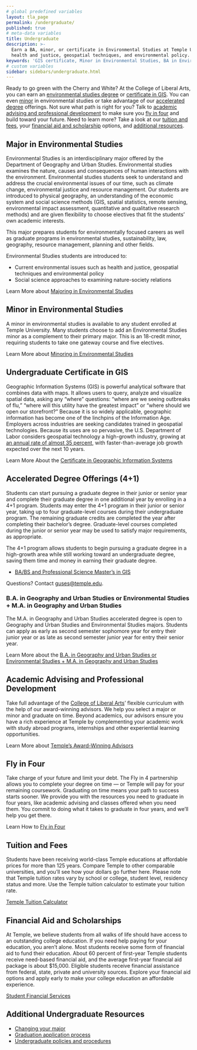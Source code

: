```yaml
---
# global predefined variables
layout: tla_page
permalink: /undergraduate/
published: true
# meta-data variables
title: Undergraduate
description: >-
  Earn a BA, minor, or certificate in Environmental Studies at Temple University. Students are introduced to issues such as
  health and justice, geospatial techniques, and environmental policy. Learn more about our GIS certificate, tuition, and advising.
keywords: 'GIS certificate, Minor in Environmental Studies, BA in Environmental Studies, Environmental Studies Program, tuition, advising'
# custom variables
sidebar: sidebars/undergraduate.html
---
```

Ready to go green with the Cherry and White? At the College of Liberal Arts, you can earn an [environmental studies degree](#major-in-environmental-studies) or [certificate in GIS](#undergraduate-certificate-in-gis). You can even [minor](#minor-in-environmental-studies) in environmental studies or take advantage of our [accelerated degree](#accelerated-degree-offerings-4-1) offerings. Not sure what path is right for you? Talk to [academic advising and professional development](#academic-advising-and-professional-development) to make sure you [fly in four](#fly-in-four) and build toward your future. Need to learn more? Take a look at our [tuition and fees](#tuition-and-fees), your [financial aid and scholarship](#financial-aid-and-scholarships) options, and [additional resources](#additional-undergraduate-resources).

## Major in Environmental Studies
Environmental Studies is an interdisciplinary major offered by the Department of Geography and Urban Studies. Environmental studies examines the nature, causes and consequences of human interactions with the environment. Environmental studies students seek to understand and address the crucial environmental issues of our time, such as climate change, environmental justice and resource management. Our students are introduced to physical geography, an understanding of the economic system and social science methods (GIS, spatial statistics, remote sensing, environmental impact assessment, quantitative and qualitative research methods) and are given flexibility to choose electives that fit the students’ own academic interests.

This major prepares students for environmentally focused careers as well as graduate programs in environmental studies, sustainability, law, geography, resource management, planning and other fields.

Environmental Studies students are introduced to:
- Current environmental issues such as health and justice, geospatial techniques and environmental policy
- Social science approaches to examining nature-society relations

Learn More about [Majoring in Environmental Studies](http://bulletin.temple.edu/undergraduate/liberal-arts/environmental-studies/ba-environmental-studies/)

## Minor in Environmental Studies
A minor in environmental studies is available to any student enrolled at Temple University. Many students choose to add an Environmental Studies minor as a complement to their primary major. This is an 18-credit minor, requiring students to take one gateway course and five electives.

Learn More about [Minoring in Environmental Studies](http://bulletin.temple.edu/undergraduate/liberal-arts/environmental-studies/minor-environmental-studies/)

## Undergraduate Certificate in GIS
Geographic Information Systems (GIS) is powerful analytical software that combines data with maps. It allows users to query, analyze and visualize spatial data, asking any “where” questions: “where are we seeing outbreaks of flu,” “where will this utility have the greatest impact” or “where should we open our storefront?” Because it is so widely applicable, geographic information has become one of the linchpins of the Information Age. Employers across industries are seeking candidates trained in geospatial technologies. Because its uses are so pervasive, the U.S. Department of Labor considers geospatial technology a high-growth industry, growing at [an annual rate of almost 35 percent](https://www.doleta.gov), with faster-than-average job growth expected over the next 10 years.

Learn More About the [Certificate in Geographic Information Systems](http://bulletin.temple.edu/undergraduate/liberal-arts/certificate-programs/certificate-geographic-information-systems/)

## Accelerated Degree Offerings (4+1)
Students can start pursuing a graduate degree in their junior or senior year and complete their graduate degree in one additional year by enrolling in a 4+1 program. Students may enter the 4+1 program in their junior or senior year, taking up to four graduate-level courses during their undergraduate program. The remaining graduate credits are completed the year after completing their bachelor’s degree. Graduate-level courses completed during the junior or senior year may be used to satisfy major requirements, as appropriate.

The 4+1 program allows students to begin pursuing a graduate degree in a high-growth area while still working toward an undergraduate degree, saving them time and money in earning their graduate degree.
- [BA/BS and Professional Science Master’s in GIS](https://liberalarts.temple.edu/professional-science-master-s-geographic-information-systems-psm-gis-41)

Questions? Contact [guses@temple.edu](mailto:guses@temple.edu).

### B.A. in Geography and Urban Studies or Environmental Studies + M.A. in Geography and Urban Studies
The M.A. in Geography and Urban Studies accelerated degree is open to Geography and Urban Studies and Environmental Studies majors. Students can apply as early as second semester sophomore year for entry their junior year or as late as second semester junior year for entry their senior year. 

Learn More about the [B.A. in Geography and Urban Studies or Environmental Studies + M.A. in Geography and Urban Studies](https://liberalarts.temple.edu/ba-geography-and-urban-studies-environmental-studies-ma-geography-and-urban-studies-4-1)

## Academic Advising and Professional Development
Take full advantage of the [College of Liberal Arts](https://liberalarts.temple.edu/)’ flexible curriculum with the help of our award-winning advisors. We help you select a major or minor and graduate on time. Beyond academics, our advisors ensure you have a rich experience at Temple by complementing your academic work with study abroad programs, internships and other experiential learning opportunities.

Learn More about [Temple’s Award-Winning Advisors](https://liberalarts.temple.edu/advising)

## Fly in Four
Take charge of your future and limit your debt. The Fly in 4 partnership allows you to complete your degree on time — or Temple will pay for your remaining coursework. Graduating on time means your path to success starts sooner. We provide you with the resources you need to graduate in four years, like academic advising and classes offered when you need them. You commit to doing what it takes to graduate in four years, and we’ll help you get there.

Learn How to [Fly in Four](http://fly.temple.edu/)

## Tuition and Fees
Students have been receiving world-class Temple educations at affordable prices for more than 125 years. Compare Temple to other comparable universities, and you’ll see how your dollars go further here. Please note that Temple tuition rates vary by school or college, student level, residency status and more. Use the Temple tuition calculator to estimate your tuition rate.

[Temple Tuition Calculator](https://bursar.temple.edu/tuition-and-fees/tuition-rates)

## Financial Aid and Scholarships
At Temple, we believe students from all walks of life should have access to an outstanding college education. If you need help paying for your education, you aren’t alone. Most students receive some form of financial aid to fund their education. About 60 percent of first-year Temple students receive need-based financial aid, and the average first-year financial aid package is about $15,000. Eligible students receive financial assistance from federal, state, private and university sources. Explore your financial aid options and apply early to make your college education an affordable experience.

[Student Financial Services](https://sfs.temple.edu/financial-aid-types)

## Additional Undergraduate Resources
- [Changing your major](http://www.temple.edu/studentaffairs/orientation/freshman-orientation/changing-your-major.asp)
- [Graduation application process](http://www.temple.edu/registrar/students/graduation)
- [Undergraduate policies and procedures](http://bulletin.temple.edu/undergraduate/academic-policies/)
